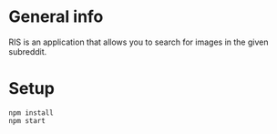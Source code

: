 # General info
RIS is an application that allows you to search for images in the given subreddit.

# Setup

```
npm install
npm start
```
